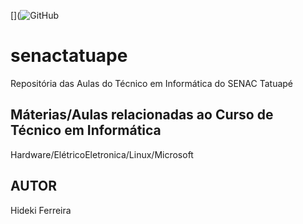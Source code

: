 [](![GitHub](https://img.shields.io/github/license/hidekibtw/senactatuape)
# senactatuape
Repositória das Aulas do Técnico em Informática do SENAC Tatuapé
## Máterias/Aulas relacionadas ao Curso de Técnico em Informática
Hardware/ElétricoEletronica/Linux/Microsoft
## AUTOR
Hideki Ferreira
